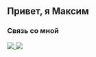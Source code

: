 ## Привет, я Максим  
  






### Связь со мной  
<a href="https://t.me/MVFedchenko" target="_blank">
<img src=https://img.shields.io/badge/Telegram-2CA5E0?&style=for-the-badge&logo=telegram&logoColor=white>
</a>  
<a href=https://vk.com/51mvfedchenko)https://vk.com/51mvfedchenko" target="_blank">
<img src=https://img.shields.io/badge/-Vkontakte-003f5c?style=for-the-badge&logo=Vk>
</a>  






